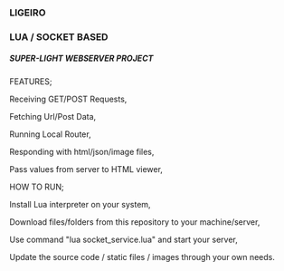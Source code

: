 <h3>LIGEIRO</h3> 
  
<h3>LUA / SOCKET BASED</h3>

<h5>SUPER-LIGHT WEBSERVER PROJECT</h5>


FEATURES;
  
 Receiving GET/POST Requests,

 Fetching Url/Post Data, 
              
 Running Local Router,
 
 Responding with html/json/image files,
  
 Pass values from server to HTML viewer,
              
              
HOW TO RUN;

 Install Lua interpreter on your system,

 Download files/folders from this repository to your machine/server,

 Use command "lua socket_service.lua" and start your server,


 Update the source code / static files / images through your own needs.
